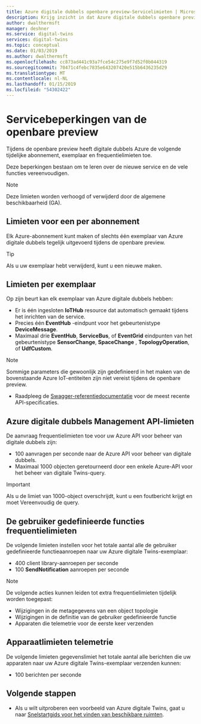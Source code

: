 ```yaml
---
title: Azure digitale dubbels openbare preview-Servicelimieten | Microsoft Docs
description: Krijg inzicht in dat Azure digitale dubbels openbare preview-Servicelimieten.
author: dwalthermsft
manager: deshner
ms.service: digital-twins
services: digital-twins
ms.topic: conceptual
ms.date: 01/03/2019
ms.author: dwalthermsft
ms.openlocfilehash: cc873ad441c93a7fce54c275e9f7d52f0b044319
ms.sourcegitcommit: 70471c4febc7835e643207420e515b6436235d29
ms.translationtype: MT
ms.contentlocale: nl-NL
ms.lasthandoff: 01/15/2019
ms.locfileid: "54302422"
---
```

# <a name="public-preview-service-limits"></a>Servicebeperkingen van de openbare preview

Tijdens de openbare preview heeft digitale dubbels Azure de volgende tijdelijke abonnement, exemplaar en frequentielimieten toe.

Deze beperkingen bestaan om te leren over de nieuwe service en de vele functies vereenvoudigen.

> [!NOTE]
> Deze limieten worden verhoogd of verwijderd door de algemene beschikbaarheid (GA).

## <a name="per-subscription-limits"></a>Limieten voor een per abonnement

Elk Azure-abonnement kunt maken of slechts één exemplaar van Azure digitale dubbels tegelijk uitgevoerd tijdens de openbare preview.

> [!TIP]
> Als u uw exemplaar hebt verwijderd, kunt u een nieuwe maken.

## <a name="per-instance-limits"></a>Limieten per exemplaar

Op zijn beurt kan elk exemplaar van Azure digitale dubbels hebben:

- Er is één ingesloten **IoTHub** resource dat automatisch gemaakt tijdens het inrichten van de service.
- Precies één **EventHub** -eindpunt voor het gebeurtenistype **DeviceMessage**.
- Maximaal drie **EventHub**, **ServiceBus**, of **EventGrid** eindpunten van het gebeurtenistype **SensorChange**, **SpaceChange** , **TopologyOperation**, of **UdfCustom**.

> [!NOTE]
> Sommige parameters die gewoonlijk zijn gedefinieerd in het maken van de bovenstaande Azure IoT-entiteiten zijn niet vereist tijdens de openbare preview.
> - Raadpleeg de [Swagger-referentiedocumentatie](./how-to-use-swagger.md) voor de meest recente API-specificaties.

## <a name="azure-digital-twins-management-api-limits"></a>Azure digitale dubbels Management API-limieten

De aanvraag frequentielimieten toe voor uw Azure API voor beheer van digitale dubbels zijn:

- 100 aanvragen per seconde naar de Azure API voor beheer van digitale dubbels.
- Maximaal 1000 objecten geretourneerd door een enkele Azure-API voor het beheer van digitale Twins-query.

> [!IMPORTANT]
> Als u de limiet van 1000-object overschrijdt, kunt u een foutbericht krijgt en moet Vereenvoudig de query.

## <a name="user-defined-functions-rate-limits"></a>De gebruiker gedefinieerde functies frequentielimieten

De volgende limieten instellen voor het totale aantal alle de gebruiker gedefinieerde functieaanroepen naar uw Azure digitale Twins-exemplaar:

- 400 client library-aanroepen per seconde
- 100 **SendNotification** aanroepen per seconde

> [!NOTE]
> De volgende acties kunnen leiden tot extra frequentielimieten tijdelijk worden toegepast:
> - Wijzigingen in de metagegevens van een object topologie
> - Wijzigingen in de definitie van de gebruiker gedefinieerde functie
> - Apparaten die telemetrie voor de eerste keer verzenden

## <a name="device-telemetry-limits"></a>Apparaatlimieten telemetrie

De volgende limieten gegevenslimiet het totale aantal alle berichten die uw apparaten naar uw Azure digitale Twins-exemplaar verzenden kunnen:

- 100 berichten per seconde

## <a name="next-steps"></a>Volgende stappen

- Als u wilt uitproberen een voorbeeld van Azure digitale Twins, gaat u naar [Snelstartgids voor het vinden van beschikbare ruimten](./quickstart-view-occupancy-dotnet.md).